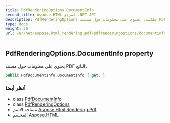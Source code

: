 ```yaml
---
title: PdfRenderingOptions.DocumentInfo
second_title: Aspose.HTML لمرجع .NET API
description: PdfRenderingOptions ملكية. يحتوي على معلومات حول مستند PDF الناتج.
type: docs
weight: 20
url: /ar/net/aspose.html.rendering.pdf/pdfrenderingoptions/documentinfo/
---
```

## PdfRenderingOptions.DocumentInfo property

يحتوي على معلومات حول مستند PDF الناتج.

```csharp
public PdfDocumentInfo DocumentInfo { get; }
```

### أنظر أيضا

* class [PdfDocumentInfo](../../pdfdocumentinfo/)
* class [PdfRenderingOptions](../)
* مساحة الاسم [Aspose.Html.Rendering.Pdf](../../pdfrenderingoptions/)
* المجسم [Aspose.HTML](../../../)


